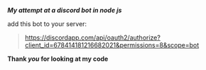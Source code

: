 ***My attempt at a discord bot in node js***

add this bot to your server:
> https://discordapp.com/api/oauth2/authorize?client_id=678414181216682021&permissions=8&scope=bot

**Thank *you* for looking at my code**